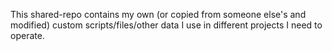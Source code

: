 This shared-repo contains my own (or copied from someone else's and modified) custom scripts/files/other data I use in different projects I need to operate.

